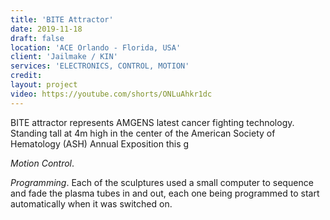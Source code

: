 ```yaml
---
title: 'BITE Attractor'
date: 2019-11-18
draft: false
location: 'ACE Orlando - Florida, USA'
client: 'Jailmake / KIN'
services: 'ELECTRONICS, CONTROL, MOTION'
credit:
layout: project
video: https://youtube.com/shorts/ONLuAhkr1dc
---
```


BITE attractor represents AMGENS latest cancer fighting technology. Standing tall at 4m high in the center of the American Society of Hematology (ASH) Annual Exposition this g

*Motion Control*.

*Programming*. Each of the sculptures used a small computer to sequence and fade the plasma tubes in and out, each one being programmed to start automatically when it was switched on.
